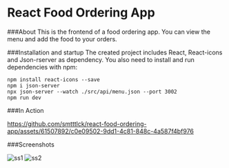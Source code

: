 # React Food Ordering App

###About
This is the frontend of a food ordering app. You can view the menu and add the food to your orders.

###Installation and startup
The created project includes React, React-icons and Json-rserver as dependency. You also need to install and run dependencies with npm:

    npm install react-icons --save
	npm i json-server
	npx json-server --watch ./src/api/menu.json --port 3002
	npm run dev

###In Action

https://github.com/smtttlck/react-food-ordering-app/assets/61507892/c0e09502-9dd1-4c81-848c-4a587f4bf976

###Screenshots

![ss1](https://github.com/smtttlck/react-food-ordering-app/assets/61507892/5720f458-3567-4b69-9deb-e775e36dc975)
![ss2](https://github.com/smtttlck/react-food-ordering-app/assets/61507892/705e3131-4cbb-4e44-ab41-c10125e47f7d)